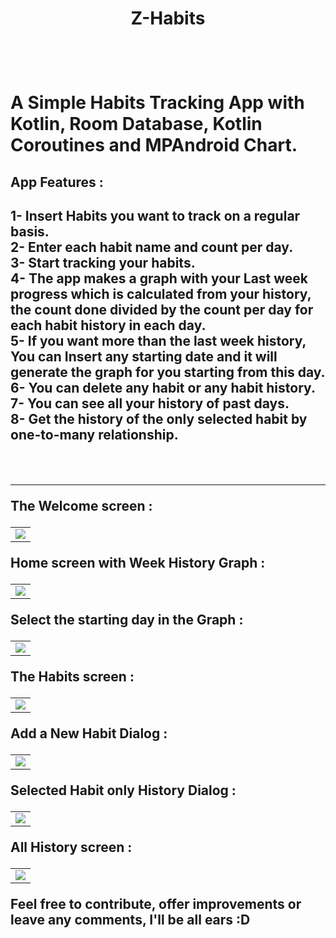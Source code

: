 <h1 align = "center" > Z-Habits<h1/>
<br>


A Simple Habits Tracking App with Kotlin, Room Database, Kotlin Coroutines and MPAndroid Chart.


<h2> App Features : <h2/>
1- Insert Habits you want to track on a regular basis. <br>
2- Enter each habit name and count per day. <br>
3- Start tracking your habits. <br>
4- The app makes a graph with your Last week progress which is calculated from your history, the count done divided by the count per day for each habit history in each day. <br>
5- If you want more than the last week history, You can Insert any starting date and it will generate the graph for you starting from this day. <br>
6- You can delete any habit or any habit history. <br>
7- You can see all your history of past days. <br>
8- Get the history of the only selected habit by one-to-many relationship.



<br> <hr>
The Welcome screen :

<table align="center">
  <tr>
    <td> 
      <img src ="https://user-images.githubusercontent.com/54005330/235318870-2bc7619b-be9e-4ae5-b21b-5a772bbf5eb1.PNG"/>
    </td>
  </tr>
</table>

Home screen with Week History Graph :
<table align="center">
  <tr>
    <td> 
      <img src ="https://user-images.githubusercontent.com/54005330/235318887-0e86e7e7-1e0d-4b2f-9ac3-81c61c54e6ca.PNG"/>
    </td>
  </tr>
</table>

Select the starting day in the Graph :
<table align="center">
  <tr>
    <td>
      <img src ="https://user-images.githubusercontent.com/54005330/235318896-cbebdfa1-8543-4990-8070-3a516b867fa7.PNG"/>
    </td>
  </tr>

</table>

The Habits screen :
<table align="center">
  <tr>
    <td> 
      <img src ="https://user-images.githubusercontent.com/54005330/235318922-ba0c9a54-d567-49c7-b4b3-67628dba3e73.PNG"/>
    </td>
  </tr>
</table>

Add a New Habit Dialog :
<table align="center">
  <tr>
    <td> 
      <img src ="https://user-images.githubusercontent.com/54005330/235318932-211890b1-61f4-4bce-afae-6cc85667a9fb.PNG"/>
    </td>
  </tr>

</table>

Selected Habit only History Dialog :
<table align="center">
  <tr>
    <td> 
      <img src ="https://user-images.githubusercontent.com/54005330/235318941-4900a597-55de-44a9-9ad6-7cfc85362fef.PNG"/>
    </td>
  </tr>
</table>

All History screen :
<table align="center">
  <tr>
    <td> 
      <img src ="https://user-images.githubusercontent.com/54005330/235318951-60d33b59-aba8-4b02-9380-e6effdc42f82.PNG"/>
    </td>
  </tr>
</table>

Feel free to contribute, offer improvements or leave any comments, I'll be all ears :D
